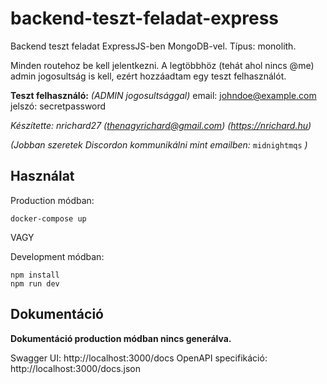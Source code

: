 # backend-teszt-feladat-express

Backend teszt feladat ExpressJS-ben MongoDB-vel. Típus: monolith.

Minden routehoz be kell jelentkezni. A legtöbbhöz (tehát ahol nincs @me) admin jogosultság is kell, ezért hozzáadtam egy teszt felhasználót.

**Teszt felhasználó:** _(ADMIN jogosultsággal)_
email: johndoe@example.com
jelszó: secretpassword

_Készítette: nrichard27 (thenagyrichard@gmail.com) (https://nrichard.hu)_

_(Jobban szeretek Discordon kommunikálni mint emailben:_ `midnightmqs` _)_

## Használat

Production módban:

```
docker-compose up
```

VAGY

Development módban:

```
npm install
npm run dev
```

## Dokumentáció

**Dokumentáció production módban nincs generálva.**

Swagger UI: http://localhost:3000/docs
OpenAPI specifikáció: http://localhost:3000/docs.json

